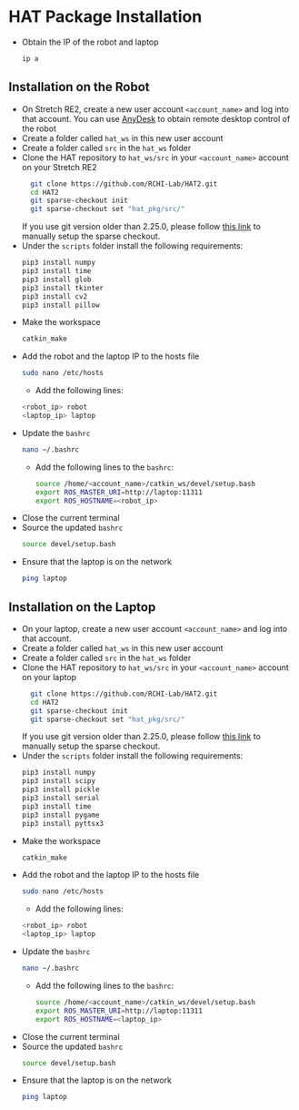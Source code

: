 # HAT Package Installation
* Obtain the IP of the robot and laptop
  ```bash
  ip a
  ```
## Installation on the Robot
* On Stretch RE2, create a new user account `<account_name>` and log into that account. You can use [AnyDesk](https://anydesk.com/en) to obtain remote desktop control of the robot
* Create a folder called `hat_ws` in this new user account
* Create a folder called `src` in the `hat_ws` folder
* Clone the HAT repository to  `hat_ws/src` in your `<account_name>` account on your Stretch RE2
  ```bash
    git clone https://github.com/RCHI-Lab/HAT2.git
    cd HAT2
    git sparse-checkout init
    git sparse-checkout set "hat_pkg/src/"
    ```
  If you use git version older than 2.25.0, please follow [this link](https://stackoverflow.com/questions/600079/how-do-i-clone-a-subdirectory-only-of-a-git-repository) to manually setup the sparse checkout.
* Under the `scripts` folder install the following requirements:
    ```bash
  pip3 install numpy
  pip3 install time
  pip3 install glob
  pip3 install tkinter
  pip3 install cv2
  pip3 install pillow
  ```
* Make the workspace
  ```bash
  catkin_make
  ```
* Add the robot and the laptop IP to the hosts file
  ```bash
  sudo nano /etc/hosts
  ```
  * Add the following lines:
  ```bash
  <robot_ip> robot
  <laptop_ip> laptop
  ```
* Update the `bashrc`
  ```bash
  nano ~/.bashrc
  ```
  * Add the following lines to the `bashrc`:
    ```bash
    source /home/<account_name>/catkin_ws/devel/setup.bash
    export ROS_MASTER_URI=http://laptop:11311
    export ROS_HOSTNAME=<robot_ip> 
    ```
* Close the current terminal
* Source the updated `bashrc`
  ```bash
  source devel/setup.bash
  ```
* Ensure that the laptop is on the network
    ```bash
    ping laptop
    ```    
## Installation on the Laptop
* On your laptop, create a new user account `<account_name>` and log into that account.
* Create a folder called `hat_ws` in this new user account
* Create a folder called `src` in the `hat_ws` folder
* Clone the HAT repository to  `hat_ws/src` in your `<account_name>` account on your laptop
  ```bash
    git clone https://github.com/RCHI-Lab/HAT2.git
    cd HAT2
    git sparse-checkout init
    git sparse-checkout set "hat_pkg/src/"
    ```
  If you use git version older than 2.25.0, please follow [this link](https://stackoverflow.com/questions/600079/how-do-i-clone-a-subdirectory-only-of-a-git-repository) to manually setup the sparse checkout.
* Under the `scripts` folder install the following requirements:
    ```bash
  pip3 install numpy
  pip3 install scipy
  pip3 install pickle
  pip3 install serial
  pip3 install time
  pip3 install pygame
  pip3 install pyttsx3
  ```
* Make the workspace
  ```bash
  catkin_make
  ```
* Add the robot and the laptop IP to the hosts file
  ```bash
  sudo nano /etc/hosts
  ```
  * Add the following lines:
  ```bash
  <robot_ip> robot
  <laptop_ip> laptop
  ```
* Update the `bashrc`
  ```bash
  nano ~/.bashrc
  ```
  * Add the following lines to the `bashrc`:
    ```bash
    source /home/<account_name>/catkin_ws/devel/setup.bash
    export ROS_MASTER_URI=http://laptop:11311
    export ROS_HOSTNAME=<laptop_ip> 
    ```
* Close the current terminal
* Source the updated `bashrc`
  ```bash
  source devel/setup.bash
  ```
* Ensure that the laptop is on the network
    ```bash
    ping laptop
    ```

